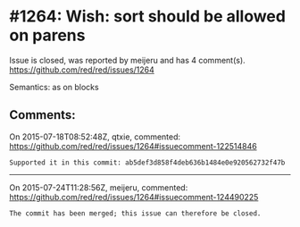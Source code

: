
#1264: Wish: sort should be allowed on parens
================================================================================
Issue is closed, was reported by meijeru and has 4 comment(s).
<https://github.com/red/red/issues/1264>

Semantics: as on blocks



Comments:
--------------------------------------------------------------------------------

On 2015-07-18T08:52:48Z, qtxie, commented:
<https://github.com/red/red/issues/1264#issuecomment-122514846>

    Supported it in this commit: ab5def3d858f4deb636b1484e0e920562732f47b

--------------------------------------------------------------------------------

On 2015-07-24T11:28:56Z, meijeru, commented:
<https://github.com/red/red/issues/1264#issuecomment-124490225>

    The commit has been merged; this issue can therefore be closed.


